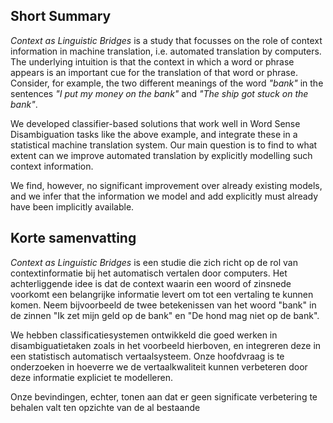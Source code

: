 Short Summary
-------------

*Context as Linguistic Bridges* is a study that focusses on the role of context information in machine translation, i.e.
automated translation by computers.  The underlying intuition is that the context in which a word or phrase appears is
an important cue for the translation of that word or phrase. Consider, for example, the two different meanings of the word
*"bank"* in the sentences *"I put my money on the bank"* and *"The ship got stuck on the bank"*.

We developed classifier-based solutions that work well in Word Sense Disambiguation tasks like the above example, and
integrate these in a statistical machine translation system.  Our main question is to find to what extent can we improve
automated translation by explicitly modelling such context information.

We find, however, no significant improvement over already existing models, and we infer that the information we model
and add explicitly must already have been implicitly available.

Korte samenvatting
-------------------

*Context as Linguistic Bridges* is een studie die zich richt op de rol van contextinformatie bij het
automatisch vertalen door computers. Het achterliggende idee is dat de context waarin een woord of
zinsnede voorkomt een belangrijke informatie levert om tot een vertaling te kunnen komen. Neem bijvoorbeeld de twee
betekenissen van het woord "bank" in de zinnen "Ik zet mijn geld op de bank" en "De hond mag niet op de bank".

We hebben classificatiesystemen ontwikkeld die goed werken in disambiguatietaken zoals in het voorbeeld hierboven, en
integreren deze in een statistisch automatisch vertaalsysteem. Onze hoofdvraag is te onderzoeken in hoeverre we de
vertaalkwaliteit kunnen verbeteren door deze informatie expliciet te modelleren.

Onze bevindingen, echter, tonen aan dat er geen significate verbetering te behalen valt ten opzichte van de al bestaande


